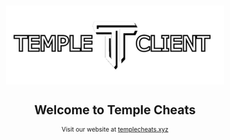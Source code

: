 <p align="center">
  <img src="https://github.com/TempleDevelopment/.github/blob/main/profile/images/logo.png" alt="Temple Cheats Community">
</p>

<h1 align="center">Welcome to Temple Cheats</h1>

<p align="center">
  Visit our website at <a href="http://templecheats.xyz">templecheats.xyz</a>
</p>
